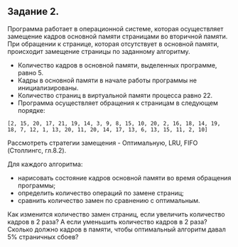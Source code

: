 ## Задание 2.
Программа работает в операционной системе, которая осуществляет замещение кадров основной памяти страницами во вторичной памяти.
При обращении к странице, которая отсутствует в основной памяти, происходит замещение страницы по заданному алгоритму.
- Количество кадров в основной памяти, выделенных программе, равно 5.
- Кадры в основной памяти в начале работы программы не инициализированы.
- Количество страниц в виртуальной памяти процесса равно 22.
- Программа осуществляет обращения к страницам в следующем порядке:
```
[2, 15, 20, 17, 21, 19, 14, 3, 9, 8, 15, 10, 20, 2, 16, 18, 14, 19, 18, 7, 12, 1, 13, 20, 11, 20, 14, 17, 13, 6, 13, 15, 11, 2, 10]
```

Рассмотреть стратегии замещения - Оптимальную, LRU, FIFO (Столлингс, гл.8.2).

Для каждого алгоритма:
- нарисовать состояние кадров основной памяти во время обращения программы;
- определить количество операций по замене страниц;
- сравнить количество замен по сравнению с оптимальным.

Как изменится количество замен страниц, если увеличить количество кадров в 2 раза?
А если уменьшить количество кадров в 2 раза?
Сколько должно кадров в памяти, чтобы оптимальный алгоритм давал 5% страничных сбоев?
